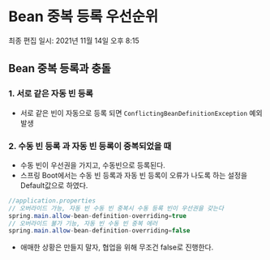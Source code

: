 # Bean 중복 등록 우선순위

최종 편집 일시: 2021년 11월 14일 오후 8:15

## Bean 중복 등록과 충돌

### 1. 서로 같은 자동 빈 등록

- 서로 같은 빈이 자동으로 등록 되면 `ConflictingBeanDefinitionException` 예외 발생

### 2. 수동 빈 등록 과 자동 빈 등록이 중복되었을 때

- 수동 빈이 우선권을 가지고, 수동빈으로 등록된다.
- 스프링 Boot에서는 수동 빈 등록과 자동 빈 등록이 오류가 나도록 하는 설정을 Default값으로 하였다.

```java
//application.properties
// 오버라이드 가능, 자동 빈 수동 빈 중복시 수동 등록 빈이 우선권을 갖는다
spring.main.allow-bean-definition-overriding=true
// 오버라이드 불가 기능, 자동 빈 수동 빈 중복 에러
spring.main.allow-bean-definition-overriding=false
```

- 애매한 상황은 만들지 말자, 협업을 위해 무조건 false로 진행한다.